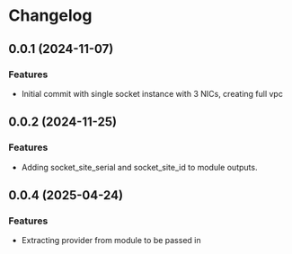 # Changelog

## 0.0.1 (2024-11-07)

### Features
- Initial commit with single socket instance with 3 NICs, creating full vpc

## 0.0.2 (2024-11-25)

### Features
- Adding socket_site_serial and socket_site_id to module outputs.

## 0.0.4 (2025-04-24)

### Features
- Extracting provider from module to be passed in
